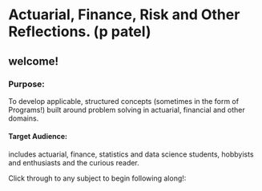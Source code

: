 # Actuarial, Finance, Risk and Other Reflections. (p patel)

## welcome! 

### Purpose:
To develop applicable, structured concepts (sometimes in the form of Programs!) built around problem solving in actuarial, financial and other domains. 

#### Target Audience:
includes actuarial, finance, statistics and data science students, hobbyists and enthusiasts and the curious reader. 

Click through to any subject to begin following along!:

```{tableofcontents}
```
